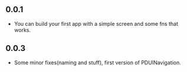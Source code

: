 ## 0.0.1

* You can build your first app with a simple screen and some fns that works.

## 0.0.3

* Some minor fixes(naming and stuff), first version of PDUINavigation.
